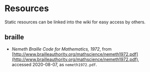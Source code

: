 # Resources

Static resources can be linked into the wiki for easy access by others.

## braille

* _Nemeth Braille Code for Mathematics, 1972_, from [http://www.brailleauthority.org/mathscience/nemeth1972.pdf](http://www.brailleauthority.org/mathscience/nemeth1972.pdf), accessed 2020-08-07, as `nemeth1972.pdf`.